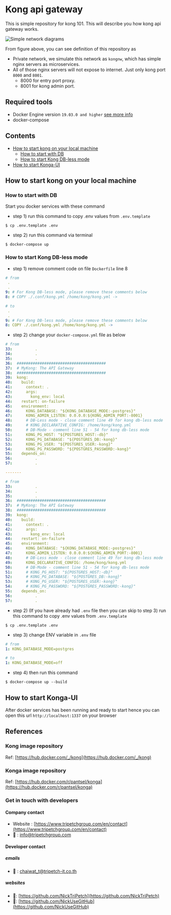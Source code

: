 # Kong api gateway

This is simple repository for kong 101. This will describe you how kong api gateway works.

![Simple network diagrams](https://i.imgur.com/cBC8uaQ.jpg)

From figure above, you can see definition of this repository as
- Private network, we simulate this network as `kongnw`, which has simple nginx servers as microservices.
- All of those nginx servers will not expose to internet. Just only kong port `8000` and `8001`.
  - 8000 for entry port proxy.
  - 8001 for kong admin port.

## Required tools

- Docker Engine version `19.03.0 and higher` 
 [see more info](https://docs.docker.com/compose/compose-file/compose-versioning/#version-38)
- docker-compose

## Contents

* [How to start kong on your local machine](#how-to-start-kong-on-your-local-machine)
  * [How to start with DB](#how-to-start-kong-on-your-local-machine)
  * [How to start Kong DB-less mode](#how-to-start-kong-on-your-local-machine)
* [How to start Konga-UI](#how-to-start-konga-ui)

## How to start kong on your local machine

### How to start with DB

Start you docker services with these command
- step 1) run this command to copy .env values from `.env.template`
```console
$ cp .env.template .env
```
- step 2) run this command via terminal
```console
$ docker-compose up
```

### How to start Kong DB-less mode

- step 1) remove comment code on file `Dockerfile` line 8
```yaml
# from
 .
 .
9: # For Kong DB-less mode, please remove these comments below
8: # COPY ./.conf/kong.yml /home/kong/kong.yml -> 

# to
 .
 .
9: # For Kong DB-less mode, please remove these comments below
8: COPY ./.conf/kong.yml /home/kong/kong.yml -> 
```

- step 2) change your `docker-compose.yml` file as below
```yaml
# from
33:          .
34:          .
35:          .
36:  #######################################
37:  # MyKong: The API Gateway
38:  #######################################
39:  kong:
40:    build:
41:      context: .
42:      args:
43:        kong_env: local
44:    restart: on-failure
45:    environment:
46:      KONG_DATABASE: "${KONG_DATABASE_MODE:-postgres}"
47:      KONG_ADMIN_LISTEN: 0.0.0.0:${KONG_ADMIN_PORT:-8001}
48:      # DB-Less mode - close comment line 49 for kong db-less mode
49:      # KONG_DECLARATIVE_CONFIG: /home/kong/kong.yml
50:      # DB-Mode - comment line 51 - 54 for kong db-less mode
51:      KONG_PG_HOST: "${POSTGRES_HOST:-db}"
52:      KONG_PG_DATABASE: "${POSTGRES_DB:-kong}"
53:      KONG_PG_USER: "${POSTGRES_USER:-kong}"
54:      KONG_PG_PASSWORD: "${POSTGRES_PASSWORD:-kong}"
55:    depends_on:
56:          .
57:          .

-------

# from
33:          .
34:          .
35:          .
36:  #######################################
37:  # MyKong: The API Gateway
38:  #######################################
39:  kong:
40:    build:
41:      context: .
42:      args:
43:        kong_env: local
44:    restart: on-failure
45:    environment:
46:      KONG_DATABASE: "${KONG_DATABASE_MODE:-postgres}"
47:      KONG_ADMIN_LISTEN: 0.0.0.0:${KONG_ADMIN_PORT:-8001}
48:      # DB-Less mode - close comment line 49 for kong db-less mode
49:      KONG_DECLARATIVE_CONFIG: /home/kong/kong.yml
50:      # DB-Mode - comment line 51 - 54 for kong db-less mode
51:      # KONG_PG_HOST: "${POSTGRES_HOST:-db}"
52:      # KONG_PG_DATABASE: "${POSTGRES_DB:-kong}"
53:      # KONG_PG_USER: "${POSTGRES_USER:-kong}"
54:      # KONG_PG_PASSWORD: "${POSTGRES_PASSWORD:-kong}"
55:    depends_on:
56:          .
57:          .
```

- step 2) (If you have already had `.env` file then you can skip to step 3) run this command to copy .env values from `.env.template`
```console
$ cp .env.template .env
```

- step 3) change ENV variable in `.env` file
```yaml
# from
1: KONG_DATABASE_MODE=postgres

# to
1: KONG_DATABASE_MODE=off
```

- step 4) then run this command
```console
$ docker-compose up --build
```

## How to start Konga-UI
After docker services has been running and ready to start hence you can open this url `http://localhost:1337` on your browser



## References

### Kong image repository
Ref: [https://hub.docker.com/_/kong](https://hub.docker.com/_/kong)

### Konga image repository
Ref: [https://hub.docker.com/r/pantsel/konga](https://hub.docker.com/r/pantsel/konga)

### Get in touch with developers

#### Company contact
- Website : [https://www.tripetchgroup.com/en/contact](https://www.tripetchgroup.com/en/contact)
- 📧 : <a href="mailto:info@tripetchgroup.com">info@tripetchgroup.com</a>

#### Developer contact
##### emails
- 📧 : <a href="mailto:chaiwat_t@tripetch-it.co.th">chaiwat_t@tripetch-it.co.th</a>
##### websites
- 👨: [https://github.com/NickTriPetch](https://github.com/NickTriPetch)
- 👨: [https://github.com/NickUseGitHub](https://github.com/NickUseGitHub)
